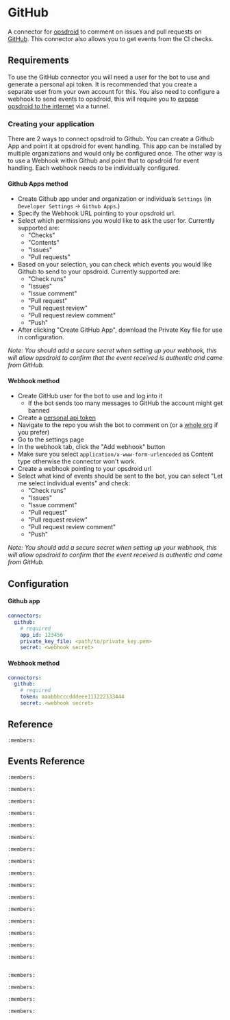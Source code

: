 # GitHub

A connector for [opsdroid](https://github.com/opsdroid/opsdroid) to comment on issues and pull requests on [GitHub](https://github.com). This connector also allows you to get events from the CI checks.

## Requirements

To use the GitHub connector you will need a user for the bot to use and generate a personal api token. It is recommended that you create a separate user from your own account for this. You also need to configure a webhook to send events to opsdroid, this will require you to [expose opsdroid to the internet](../exposing.md) via a tunnel.

### Creating your application

There are 2 ways to connect opsdroid to Github. You can create a Github App and point it at opsdroid for event handling. This app can be installed by multiple organizations and would only be configured once. The other way is to use a Webhook within Github and point that to opsdroid for event handling. Each webhook needs to be individually configured.

#### Github Apps method

- Create Github app under and organization or individuals `Settings` (in `Developer Settings` -> `Github Apps`.)
- Specify the Webhook URL pointing to your opsdroid url.
- Select which permissions you would like to ask the user for. Currently supported are:
  - "Checks"
  - "Contents"
  - "Issues"
  - "Pull requests"
- Based on your selection, you can check which events you would like Github to send to your opsdroid. Currently supported are:
  - "Check runs"
  - "Issues"
  - "Issue comment"
  - "Pull request"
  - "Pull request review"
  - "Pull request review comment"
  - "Push"
- After clicking "Create GitHub App", download the Private Key file for use in configuration.

_*Note:* You should add a secure secret when setting up your webhook, this will allow opsdroid to confirm that the event received is authentic and came from GitHub._

#### Webhook method

- Create GitHub user for the bot to use and log into it
  - If the bot sends too many messages to GitHub the account might get banned
- Create a [personal api token](https://github.com/blog/1509-personal-api-tokens)
- Navigate to the repo you wish the bot to comment on (or a [whole org](https://github.com/blog/1933-introducing-organization-webhooks) if you prefer)
- Go to the settings page
- In the webhook tab, click the "Add webhook" button
- Make sure you select `application/x-www-form-urlencoded` as Content type otherwise the connector won't work.
- Create a webhook pointing to your opsdroid url
- Select what kind of events should be sent to the bot, you can select "Let me select individual events" and check:
  - "Check runs"
  - "Issues"
  - "Issue comment"
  - "Pull request"
  - "Pull request review"
  - "Pull request review comment"
  - "Push"

_*Note:* You should add a secure secret when setting up your webhook, this will allow opsdroid to confirm that the event received is authentic and came from GitHub._

## Configuration

#### Github app

```yaml
connectors:
  github:
    # required
    app_id: 123456
    private_key_file: <path/to/private_key.pem>
    secret: <webhook secret>
```

#### Webhook method

```yaml
connectors:
  github:
    # required
    token: aaabbbcccdddeee111222333444
    secret: <webhook secret>
```

## Reference

```{autoclass} opsdroid.connector.github.ConnectorGitHub
:members:
```

## Events Reference

```{autoclass} opsdroid.connector.github.events.IssueCreated
:members:
```

```{autoclass} opsdroid.connector.github.events.IssueClosed
:members:
```

```{autoclass} opsdroid.connector.github.events.IssueCommented
:members:
```

```{autoclass} opsdroid.connector.github.events.Push
:members:
```

```{autoclass} opsdroid.connector.github.events.PROpened
:members:
```

```{autoclass} opsdroid.connector.github.events.PRReopened
:members:
```

```{autoclass} opsdroid.connector.github.events.PREdited
:members:
```

```{autoclass} opsdroid.connector.github.events.PRMerged
:members:
```

```{autoclass} opsdroid.connector.github.events.PRClosed
:members:
```

```{autoclass} opsdroid.connector.github.events.PRReviewSubmitted
:members:
```

```{autoclass} opsdroid.connector.github.events.PRReviewEdited
:members:
```

```{autoclass} opsdroid.connector.github.events.PRReviewDismissed
:members:
```

```{autoclass} opsdroid.connector.github.events.PRReviewCommentCreated
:members:
```

```{autoclass} opsdroid.connector.github.events.PRReviewCommentEdited
:members:
```

```{autoclass} opsdroid.connector.github.events.PRReviewCommentDeleted
:members:
```

```{autoclass} opsdroid.connector.github.events.Labeled
:members:
```

```{autoclass} opsdroid.connector.github.events.Unlabeled
```

```{autoclass} opsdroid.connector.github.events.CheckStarted
:members:
```

```{autoclass} opsdroid.connector.github.events.CheckCompleted
:members:
```

```{autoclass} opsdroid.connector.github.events.CheckPassed
:members:
```

```{autoclass} opsdroid.connector.github.events.CheckFailed
:members:
```
